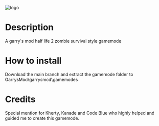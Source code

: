 ![logo](https://cdn.discordapp.com/attachments/673099203152576513/813188747612520488/logo.png)

# Description
A garry's mod half life 2 zombie survival style gamemode

# How to install
Download the main branch and extract the gamemode folder to GarrysMod\garrysmod\gamemodes

# Credits
Special mention for Kherty, Kanade and Code Blue who highly helped and guided me to create this gamemode.
